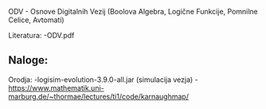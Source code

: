 ODV - Osnove Digitalnih Vezij (Boolova Algebra, Logične Funkcije, Pomnilne Celice, Avtomati)

Literatura:
-ODV.pdf

Naloge:
-

Orodja:
-logisim-evolution-3.9.0-all.jar (simulacija vezja)
-https://www.mathematik.uni-marburg.de/~thormae/lectures/ti1/code/karnaughmap/